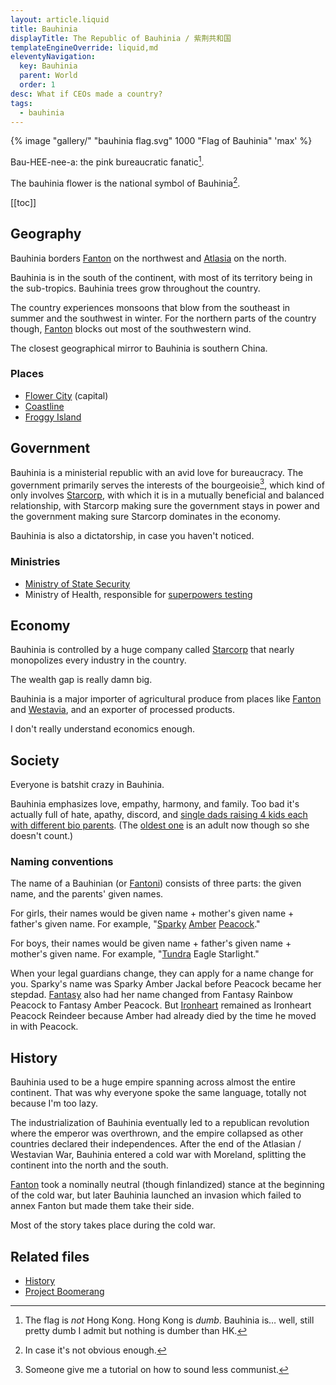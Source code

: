 ```yaml
---
layout: article.liquid
title: Bauhinia
displayTitle: The Republic of Bauhinia / 紫荆共和国
templateEngineOverride: liquid,md
eleventyNavigation:
  key: Bauhinia
  parent: World
  order: 1
desc: What if CEOs made a country?
tags:
  - bauhinia
---
```


{% image "gallery/" "bauhinia flag.svg" 1000 "Flag of Bauhinia" 'max' %}

Bau-HEE-nee-a: the pink bureaucratic fanatic[^1].

[^1]: The flag is *not* Hong Kong. Hong Kong is *dumb*. Bauhinia is… well, still pretty dumb I admit but nothing is dumber than HK.

The bauhinia flower is the national symbol of Bauhinia[^2].

[^2]: In case it's not obvious enough.

[[toc]]

## Geography

Bauhinia borders [Fanton](/world/fanton/) on the northwest and [Atlasia](/world/atlasia/) on the north.

Bauhinia is in the south of the continent, with most of its territory being in the sub-tropics. Bauhinia trees grow throughout the country.

The country experiences monsoons that blow from the southeast in summer and the southwest in winter. For the northern parts of the country though, [Fanton](/world/fanton/) blocks out most of the southwestern wind.

The closest geographical mirror to Bauhinia is southern China.

### Places

- [Flower City](/world/bauhinia/flower-city/) (capital)
- [Coastline](/world/bauhinia/coastline/)
- [Froggy Island](/world/bauhinia/froggy-island/)

## Government

Bauhinia is a ministerial republic with an avid love for bureaucracy. The government primarily serves the interests of the bourgeoisie[^3], which kind of only involves [Starcorp](/world/bauhinia/starcorp/), with which it is in a mutually beneficial and balanced relationship, with Starcorp making sure the government stays in power and the government making sure Starcorp dominates in the economy.

[^3]: Someone give me a tutorial on how to sound less communist.

Bauhinia is also a dictatorship, in case you haven't noticed.

### Ministries

- [Ministry of State Security](/world/bauhinia/mss/)
- Ministry of Health, responsible for [superpowers testing](/world/bauhinia/superpowers/)

## Economy

Bauhinia is controlled by a huge company called [Starcorp](starcorp/) that nearly monopolizes every industry in the country.

The wealth gap is really damn big.

Bauhinia is a major importer of agricultural produce from places like [Fanton](/world/fanton/) and [Westavia](/world/westavia/), and an exporter of processed products.

I don't really understand economics enough.

## Society

Everyone is batshit crazy in Bauhinia.

Bauhinia emphasizes love, empathy, harmony, and family. Too bad it's actually full of hate, apathy, discord, and [single dads raising 4 kids each with different bio parents](/characters/peacock/). (The [oldest one](/characters/fantasy/) is an adult now though so she doesn't count.)

### Naming conventions

The name of a Bauhinian (or [Fantoni](/world/fanton/)) consists of three parts: the given name, and the parents' given names.

For girls, their names would be given name + mother's given name + father's given name. For example, "[Sparky](/characters/sparky/) [Amber](/characters/amber/) [Peacock](/characters/peacock/)."

For boys, their names would be given name + father's given name + mother's given name. For example, "[Tundra](/characters/tundra/) Eagle Starlight."

When your legal guardians change, they can apply for a name change for you. Sparky's name was Sparky Amber Jackal before Peacock became her stepdad. [Fantasy](/characters/fantasy/) also had her name changed from Fantasy Rainbow Peacock to Fantasy Amber Peacock. But [Ironheart](/characters/ironheart/) remained as Ironheart Peacock Reindeer because Amber had already died by the time he moved in with Peacock.

## History

Bauhinia used to be a huge empire spanning across almost the entire continent. That was why everyone spoke the same language, totally not because I'm too lazy.

The industrialization of Bauhinia eventually led to a republican revolution where the emperor was overthrown, and the empire collapsed as other countries declared their independences. After the end of the Atlasian / Westavian War, Bauhinia entered a cold war with Moreland, splitting the continent into the north and the south.

[Fanton](/world/fanton/) took a nominally neutral (though finlandized) stance at the beginning of the cold war, but later Bauhinia launched an invasion which failed to annex Fanton but made them take their side.

Most of the story takes place during the cold war.

## Related files

- [History](/world/history/)
- [Project Boomerang](/world/bauhinia/project-boomerang/)
